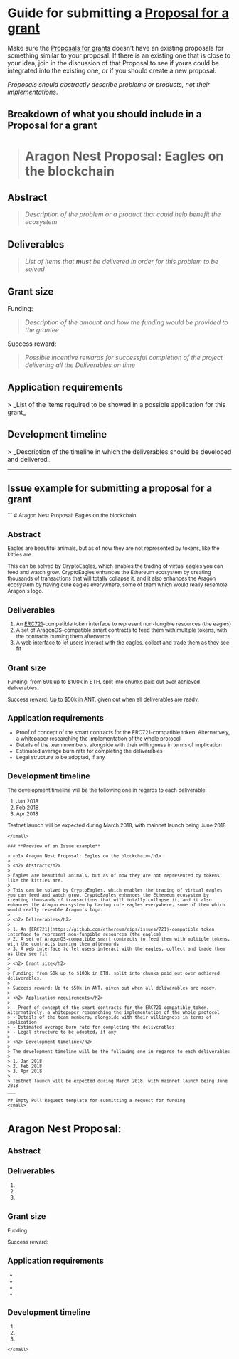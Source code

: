 # Guide for submitting a [Proposal for a grant](https://github.com/aragon/nest/issues)

Make sure the [Proposals for grants](https://github.com/aragon/nest/issues) doesn’t have an existing proposals for something similar to your proposal. If there is an existing one that is close to your idea, join in the discussion of that Proposal to see if yours could be integrated into the existing one, or if you should create a new proposal.

_Proposals should abstractly describe problems or products, not their implementations_.

## Breakdown of what you should include in a Proposal for a grant

> <h1> Aragon Nest Proposal: Eagles on the blockchain</h1>

<h2> Abstract</h2>

> _Description of the problem or a product that could help benefit the ecosystem_

<h2> Deliverables</h2>

> _List of items that **must** be delivered in order for this problem to be solved_

<h2> Grant size</h2>

Funding:
> _Description of the amount and how the funding would be provided to the grantee_

Success reward:
> _Possible incentive rewards for successful completion of the project delivering all the Deliverables on time_

<h2> Application requirements</h2>
> _List of the items required to be showed in a possible application for this grant_

<h2> Development timeline</h2>
> _Description of the timeline in which the deliverables should be developed and delivered_

___

## Issue example for submitting a proposal for a grant
<small>
```
# Aragon Nest Proposal: Eagles on the blockchain

## Abstract

Eagles are beautiful animals, but as of now they are not represented by tokens, like the kitties are.

This can be solved by CryptoEagles, which enables the trading of virtual eagles you can feed and watch grow. CryptoEagles enhances the Ethereum ecosystem by creating thousands of transactions that will totally collapse it, and it also enhances the Aragon ecosystem by having cute eagles everywhere, some of them which would really resemble Aragon's logo.

## Deliverables

1. An [ERC721](https://github.com/ethereum/eips/issues/721)-compatible token interface to represent non-fungible resources (the eagles)
2. A set of AragonOS-compatible smart contracts to feed them with multiple tokens, with the contracts burning them afterwards
3. A web interface to let users interact with the eagles, collect and trade them as they see fit

## Grant size

Funding: from 50k up to $100k in ETH, split into chunks paid out over achieved deliverables.

Success reward: Up to $50k in ANT, given out when all deliverables are ready.

## Application requirements

- Proof of concept of the smart contracts for the ERC721-compatible token. Alternatively, a whitepaper researching the implementation of the whole protocol
- Details of the team members, alongside with their willingness in terms of implication
- Estimated average burn rate for completing the deliverables
- Legal structure to be adopted, if any

## Development timeline

The development timeline will be the following one in regards to each deliverable:

1. Jan 2018
2. Feb 2018
3. Apr 2018

Testnet launch will be expected during March 2018, with mainnet launch being June 2018
```
</small>

### **Preview of an Issue example**

> <h1> Aragon Nest Proposal: Eagles on the blockchain</h1>
>
> <h2> Abstract</h2>
>
> Eagles are beautiful animals, but as of now they are not represented by tokens, like the kitties are.
>
> This can be solved by CryptoEagles, which enables the trading of virtual eagles you can feed and watch grow. CryptoEagles enhances the Ethereum ecosystem by creating thousands of transactions that will totally collapse it, and it also enhances the Aragon ecosystem by having cute eagles everywhere, some of them which would really resemble Aragon's logo.
>
> <h2> Deliverables</h2>
>
> 1. An [ERC721](https://github.com/ethereum/eips/issues/721)-compatible token interface to represent non-fungible resources (the eagles)
> 2. A set of AragonOS-compatible smart contracts to feed them with multiple tokens, with the contracts burning them afterwards
> 3. A web interface to let users interact with the eagles, collect and trade them as they see fit
>
> <h2> Grant size</h2>
>
> Funding: from 50k up to $100k in ETH, split into chunks paid out over achieved deliverables.
>
> Success reward: Up to $50k in ANT, given out when all deliverables are ready.
>
> <h2> Application requirements</h2>
>
> - Proof of concept of the smart contracts for the ERC721-compatible token. Alternatively, a whitepaper researching the implementation of the whole protocol
> - Details of the team members, alongside with their willingness in terms of implication
> - Estimated average burn rate for completing the deliverables
> - Legal structure to be adopted, if any
>
> <h2> Development timeline</h2>
>
> The development timeline will be the following one in regards to each deliverable:
>
> 1. Jan 2018
> 2. Feb 2018
> 3. Apr 2018
>
> Testnet launch will be expected during March 2018, with mainnet launch being June 2018
___

## Empty Pull Request template for submitting a request for funding
<small>
```
# Aragon Nest Proposal:

## Abstract



## Deliverables

1.
2.
3.

## Grant size

Funding:

Success reward:

## Application requirements

-
-
-
-

## Development timeline

1.
2.
3.

```
</small>
